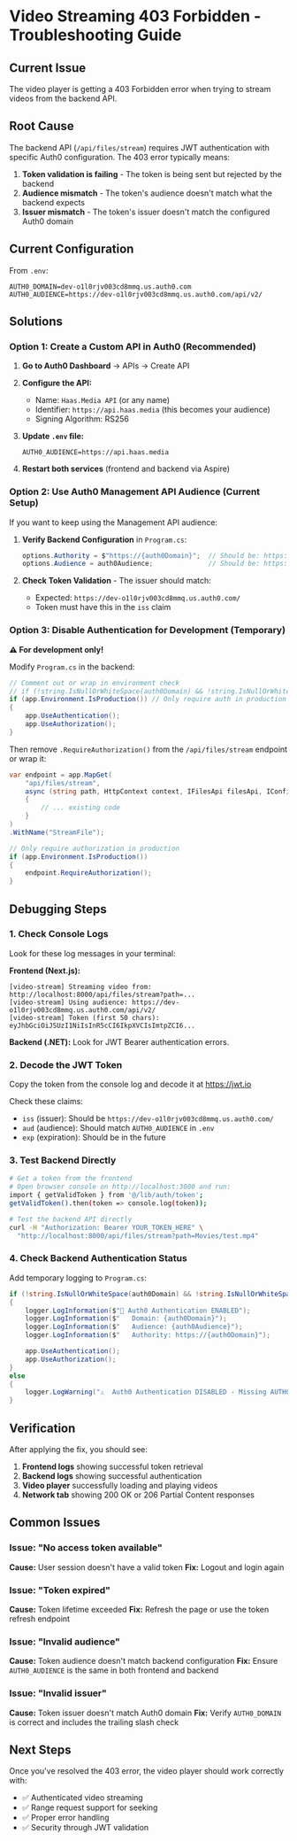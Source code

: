 # Video Streaming 403 Forbidden - Troubleshooting Guide

## Current Issue

The video player is getting a 403 Forbidden error when trying to stream videos from the backend API.

## Root Cause

The backend API (`/api/files/stream`) requires JWT authentication with specific Auth0 configuration. The 403 error typically means:

1. **Token validation is failing** - The token is being sent but rejected by the backend
2. **Audience mismatch** - The token's audience doesn't match what the backend expects
3. **Issuer mismatch** - The token's issuer doesn't match the configured Auth0 domain

## Current Configuration

From `.env`:

```
AUTH0_DOMAIN=dev-o1l0rjv003cd8mmq.us.auth0.com
AUTH0_AUDIENCE=https://dev-o1l0rjv003cd8mmq.us.auth0.com/api/v2/
```

## Solutions

### Option 1: Create a Custom API in Auth0 (Recommended)

1. **Go to Auth0 Dashboard** → APIs → Create API

2. **Configure the API:**
   - Name: `Haas.Media API` (or any name)
   - Identifier: `https://api.haas.media` (this becomes your audience)
   - Signing Algorithm: RS256

3. **Update `.env` file:**

   ```properties
   AUTH0_AUDIENCE=https://api.haas.media
   ```

4. **Restart both services** (frontend and backend via Aspire)

### Option 2: Use Auth0 Management API Audience (Current Setup)

If you want to keep using the Management API audience:

1. **Verify Backend Configuration** in `Program.cs`:

   ```csharp
   options.Authority = $"https://{auth0Domain}";  // Should be: https://dev-o1l0rjv003cd8mmq.us.auth0.com
   options.Audience = auth0Audience;              // Should be: https://dev-o1l0rjv003cd8mmq.us.auth0.com/api/v2/
   ```

2. **Check Token Validation** - The issuer should match:
   - Expected: `https://dev-o1l0rjv003cd8mmq.us.auth0.com/`
   - Token must have this in the `iss` claim

### Option 3: Disable Authentication for Development (Temporary)

**⚠️ For development only!**

Modify `Program.cs` in the backend:

```csharp
// Comment out or wrap in environment check
// if (!string.IsNullOrWhiteSpace(auth0Domain) && !string.IsNullOrWhiteSpace(auth0Audience))
if (app.Environment.IsProduction()) // Only require auth in production
{
    app.UseAuthentication();
    app.UseAuthorization();
}
```

Then remove `.RequireAuthorization()` from the `/api/files/stream` endpoint or wrap it:

```csharp
var endpoint = app.MapGet(
    "api/files/stream",
    async (string path, HttpContext context, IFilesApi filesApi, IConfiguration configuration) =>
    {
        // ... existing code
    }
)
.WithName("StreamFile");

// Only require authorization in production
if (app.Environment.IsProduction())
{
    endpoint.RequireAuthorization();
}
```

## Debugging Steps

### 1. Check Console Logs

Look for these log messages in your terminal:

**Frontend (Next.js):**

```
[video-stream] Streaming video from: http://localhost:8000/api/files/stream?path=...
[video-stream] Using audience: https://dev-o1l0rjv003cd8mmq.us.auth0.com/api/v2/
[video-stream] Token (first 50 chars): eyJhbGciOiJSUzI1NiIsInR5cCI6IkpXVCIsImtpZCI6...
```

**Backend (.NET):**
Look for JWT Bearer authentication errors.

### 2. Decode the JWT Token

Copy the token from the console log and decode it at https://jwt.io

Check these claims:

- `iss` (issuer): Should be `https://dev-o1l0rjv003cd8mmq.us.auth0.com/`
- `aud` (audience): Should match `AUTH0_AUDIENCE` in `.env`
- `exp` (expiration): Should be in the future

### 3. Test Backend Directly

```bash
# Get a token from the frontend
# Open browser console on http://localhost:3000 and run:
import { getValidToken } from '@/lib/auth/token';
getValidToken().then(token => console.log(token));

# Test the backend API directly
curl -H "Authorization: Bearer YOUR_TOKEN_HERE" \
  "http://localhost:8000/api/files/stream?path=Movies/test.mp4"
```

### 4. Check Backend Authentication Status

Add temporary logging to `Program.cs`:

```csharp
if (!string.IsNullOrWhiteSpace(auth0Domain) && !string.IsNullOrWhiteSpace(auth0Audience))
{
    logger.LogInformation($"🔐 Auth0 Authentication ENABLED");
    logger.LogInformation($"   Domain: {auth0Domain}");
    logger.LogInformation($"   Audience: {auth0Audience}");
    logger.LogInformation($"   Authority: https://{auth0Domain}");

    app.UseAuthentication();
    app.UseAuthorization();
}
else
{
    logger.LogWarning("⚠️  Auth0 Authentication DISABLED - Missing AUTH0_DOMAIN or AUTH0_AUDIENCE");
}
```

## Verification

After applying the fix, you should see:

1. **Frontend logs** showing successful token retrieval
2. **Backend logs** showing successful authentication
3. **Video player** successfully loading and playing videos
4. **Network tab** showing 200 OK or 206 Partial Content responses

## Common Issues

### Issue: "No access token available"

**Cause:** User session doesn't have a valid token
**Fix:** Logout and login again

### Issue: "Token expired"

**Cause:** Token lifetime exceeded
**Fix:** Refresh the page or use the token refresh endpoint

### Issue: "Invalid audience"

**Cause:** Token audience doesn't match backend configuration
**Fix:** Ensure `AUTH0_AUDIENCE` is the same in both frontend and backend

### Issue: "Invalid issuer"

**Cause:** Token issuer doesn't match Auth0 domain
**Fix:** Verify `AUTH0_DOMAIN` is correct and includes the trailing slash check

## Next Steps

Once you've resolved the 403 error, the video player should work correctly with:

- ✅ Authenticated video streaming
- ✅ Range request support for seeking
- ✅ Proper error handling
- ✅ Security through JWT validation
